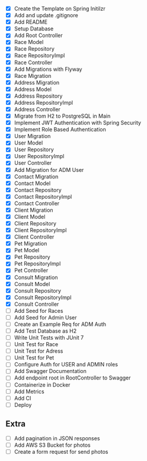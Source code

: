 - [x] Create the Template on Spring Initilzr
- [x] Add and update .gitignore
- [x] Add README
- [x] Setup Database
- [x] Add Root Controller
- [x] Race Model
- [x] Race Repository
- [x] Race RepositoryImpl
- [x] Race Controller
- [x] Add Migrations with Flyway
- [x] Race Migration
- [x] Address Migration
- [x] Address Model
- [x] Address Repository
- [x] Address RepositoryImpl
- [x] Address Controller
- [x] Migrate from H2 to PostgreSQL in Main
- [x] Implement JWT Authentication with Spring Security
- [x] Implement Role Based Authentication
- [x] User Migration
- [x] User Model
- [x] User Repository
- [x] User RepositoryImpl
- [x] User Controller
- [x] Add Migration for ADM User 
- [x] Contact Migration
- [x] Contact Model
- [x] Contact Repository
- [x] Contact RepositoryImpl
- [x] Contact Controller
- [x] Client Migration
- [x] Client Model
- [x] Client Repository
- [x] Client RepositoryImpl
- [x] Client Controller
- [x] Pet Migration
- [x] Pet Model
- [x] Pet Repository
- [x] Pet RepositoryImpl
- [x] Pet Controller
- [x] Consult Migration
- [x] Consult Model
- [x] Consult Repository
- [x] Consult RepositoryImpl
- [x] Consult Controller
- [ ] Add Seed for Races
- [ ] Add Seed for Admin User
- [ ] Create an Example Req for ADM Auth
- [ ] Add Test Database as H2
- [ ] Write Unit Tests with JUnit 7
- [ ] Unit Test for Race
- [ ] Unit Test for Adress
- [ ] Unit Test for Pet
- [ ] Configure Auth for USER and ADMIN roles
- [ ] Add Swagger Documentation
- [ ] Add endpoint root in RootController to Swagger
- [ ] Containerize in Docker
- [ ] Add Metrics
- [ ] Add CI
- [ ] Deploy

## Extra
- [ ] Add pagination in JSON responses
- [ ] Add AWS S3 Bucket for photos
- [ ] Create a form request for send photos
